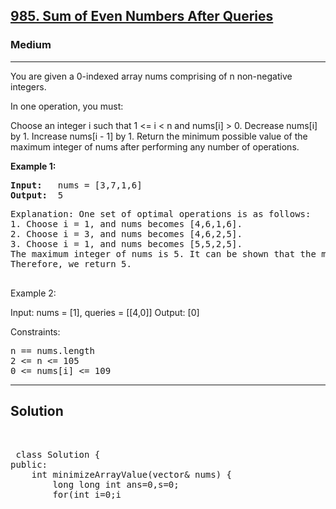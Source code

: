 
<h2><a href="https://leetcode.com/problems/sum-of-even-numbers-after-queries/">985. Sum of Even Numbers After Queries</a></h2>
<h3>Medium</h3>
<hr>
<div><p>
You are given a 0-indexed array nums comprising of n non-negative integers.

In one operation, you must:

Choose an integer i such that 1 <= i < n and nums[i] > 0.
Decrease nums[i] by 1.
Increase nums[i - 1] by 1.
Return the minimum possible value of the maximum integer of nums after performing any number of operations.
</p>


<p><strong>Example 1:</strong></p>
<pre><strong>Input:</strong>   nums = [3,7,1,6]
<strong>Output:</strong>  5
</pre>
<pre>
Explanation: One set of optimal operations is as follows:
1. Choose i = 1, and nums becomes [4,6,1,6].
2. Choose i = 3, and nums becomes [4,6,2,5].
3. Choose i = 1, and nums becomes [5,5,2,5].
The maximum integer of nums is 5. It can be shown that the maximum number cannot be less than 5.
Therefore, we return 5.
  </pre>
  
Example 2:

Input: nums = [1], queries = [[4,0]]
Output: [0]
 

Constraints:
<pre>
n == nums.length
2 <= n <= 105
0 <= nums[i] <= 109
</pre>
<hr>
 <h2><strong><b>Solution</b></strong></h2>
 <br>
 <pre>
 class Solution {
public:
    int minimizeArrayValue(vector<int>& nums) {
        long long int ans=0,s=0;
        for(int i=0;i<nums.size();i++){
            s+=nums[i];
            ans=max(ans,(s+i)/(i+1));
        }
        return ans;
    }
};   
 </pre>

